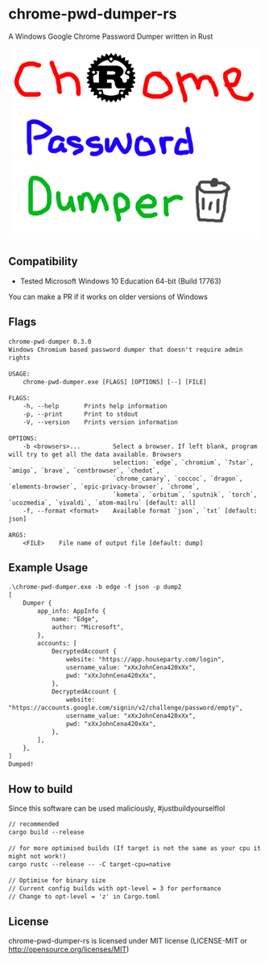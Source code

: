 # chrome-pwd-dumper-rs
A Windows Google Chrome Password Dumper written in Rust

<p align="center">
  <img width="500" height="380" src="./logo.png">
</p>

## Compatibility
- Tested Microsoft Windows 10 Education 64-bit (Build 17763)

You can make a PR if it works on older versions of Windows

## Flags
```
chrome-pwd-dumper 0.3.0
Windows Chromium based password dumper that doesn't require admin rights

USAGE:
    chrome-pwd-dumper.exe [FLAGS] [OPTIONS] [--] [FILE]

FLAGS:
    -h, --help       Prints help information
    -p, --print      Print to stdout
    -V, --version    Prints version information

OPTIONS:
    -b <browsers>...         Select a browser. If left blank, program will try to get all the data available. Browsers
                             selection: `edge`, `chromium`, `7star`, `amigo`, `brave`, `centbrowser`, `chedot`,
                             `chrome_canary`, `coccoc`, `dragon`, `elements-browser`, `epic-privacy-browser`, `chrome`,
                             `kometa`, `orbitum`, `sputnik`, `torch`, `ucozmedia`, `vivaldi`, `atom-mailru` [default: all]
    -f, --format <format>    Available format `json`, `txt` [default: json]

ARGS:
    <FILE>    File name of output file [default: dump]
```

## Example Usage
```
.\chrome-pwd-dumper.exe -b edge -f json -p dump2
[
    Dumper {
        app_info: AppInfo {
            name: "Edge",
            author: "Microsoft",
        },
        accounts: [
            DecryptedAccount {
                website: "https://app.houseparty.com/login",
                username_value: "xXxJohnCena420xXx",
                pwd: "xXxJohnCena420xXx",
            },
            DecryptedAccount {
                website: "https://accounts.google.com/signin/v2/challenge/password/empty",
                username_value: "xXxJohnCena420xXx",
                pwd: "xXxJohnCena420xXx",
            },
        ],
    },
]
Dumped!
```

## How to build
Since this software can be used maliciously, #justbuildyourselflol
```
// recommended
cargo build --release

// for more optimised builds (If target is not the same as your cpu it might not work!)
cargo rustc --release -- -C target-cpu=native

// Optimise for binary size
// Current config builds with opt-level = 3 for performance
// Change to opt-level = 'z' in Cargo.toml 

```

## License
chrome-pwd-dumper-rs is licensed under MIT license (LICENSE-MIT or http://opensource.org/licenses/MIT)
